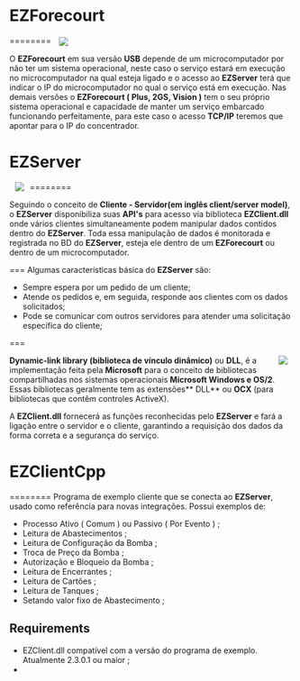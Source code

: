 # EZForecourt
========
<a href="http://eztech.ind.br"> <img src="http://eztech.ind.br/img/produtos/3a10fda23695a1c68906f3a592e55faf1c20e529.png" align="center" hspace="10" vspace="0"></a>

O **EZForecourt** em sua versão **USB** depende de um microcomputador por não ter um sistema operacional, neste caso o serviço estará em execução no microcomputador na qual esteja ligado e o acesso ao **EZServer** terá que indicar o IP do microcomputador no qual o serviço está em execução. Nas demais versões o **EZForecourt ( Plus, 2GS, Vision )** tem o seu próprio sistema operacional e capacidade de manter um serviço embarcado funcionando perfeitamente, para este caso o acesso **TCP/IP** teremos que apontar para o IP do concentrador.

# EZServer
========
<a href="https://www.tutorialspoint.com"> <img src="https://www.tutorialspoint.com/data_communication_computer_network/images/client_server.jpg" align="left" hspace="10" vspace="0"></a>

Seguindo o conceito de **Cliente - Servidor(em inglês client/server model)**, o **EZServer** disponibiliza suas **API's** para acesso via biblioteca **EZClient.dll** onde vários clientes simultaneamente podem manipular dados contidos dentro do **EZServer**. Toda essa manipulação de dados é monitorada e registrada no BD do **EZServer**, esteja ele dentro de um **EZForecourt** ou dentro de um microcomputador.

===
Algumas características básica do **EZServer** são:

* Sempre espera por um pedido de um cliente;
* Atende os pedidos e, em seguida, responde aos clientes com os dados solicitados;
* Pode se comunicar com outros servidores para atender uma solicitação específica do cliente;

===
      
<a href="http://icons.iconarchive.com"> <img src="http://icons.iconarchive.com/icons/arrioch/senary/256/Misc-file-dll-icon.png" align="right" hspace="10" vspace="0"></a>

**Dynamic-link library (biblioteca de vínculo dinâmico)** ou **DLL**, é a implementação feita pela **Microsoft** para o conceito de bibliotecas compartilhadas nos sistemas operacionais **Microsoft Windows e OS/2**. Essas bibliotecas geralmente tem as extensões** DLL** ou **OCX** (para bibliotecas que contêm controles ActiveX).

A **EZClient.dll** fornecerá as funções reconhecidas pelo **EZServer** e fará a ligação entre o servidor e o cliente, garantindo a requisição dos dados da forma correta e a segurança do serviço.


# EZClientCpp
========
Programa de exemplo cliente que se conecta ao **EZServer**, usado como referência para novas integrações. 
Possui exemplos de:

* Processo Ativo ( Comum ) ou Passivo ( Por Evento ) ;
* Leitura de Abastecimentos ;
* Leitura de Configuração da Bomba ;
* Troca de Preço da Bomba ;
* Autorização e Bloqueio da Bomba ;
* Leitura de Encerrantes ;
* Leitura de Cartões ;
* Leitura de Tanques ;
* Setando valor fixo de Abastecimento ;

Requirements
------------
* EZClient.dll compatível com a versão do programa de exemplo. Atualmente 2.3.0.1 ou maior ;
* 
